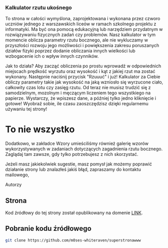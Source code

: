 ### Kalkulator rzutu ukośnego
To strona w całości wymyślona, zaprojektowana i wykonana przez czworo uczniów jednego z warszawskich liceów w ramach szkolnego projektu z informatyki. Ma być ona pomocą edukacyjną lub narzędziem przydatnym w rozwiązywaniu fizycznych zadań czy problemów. Nasz kalkulator w tym momencie oblicza parametry rzutu bocznego, ale nie wykluczamy w przyszłości rozwoju jego możliwości i powiększenia zakresu poruszanych działów fizyki poprzez dodanie obliczania innych wielkości lub wzbogacenie ich o wpływ innych czynników.

Jak to działa? Aby zacząć obliczenia po prostu wprowadź w odpowiednich miejscach prędkość wyrzutu oraz wysokość i kąt z jakiej rzut ma zostać wykonany. Następnie naciśnij przycisk "Rzuuuć" i już! Kalkulator za Ciebie obliczy parametry takie jak wysokość na jaką wzniosło się wyrzucone ciało, całkowity czas lotu czy zasięg rzutu. Od teraz nie musisz trudzić się z samodzielnym, mozolnym i męczącym liczeniem tego wszystkiego na papierze. Wystarczy, że wpiszesz dane, a później tylko jedno kliknięcie i gotowe! Wyobraź sobie, ile czasu zaoszczędzisz dzięki regularnemu używaniu tej strony!

# To nie wszystko
Dodatkowo, w zakładce Wzory umieściliśmy również galerię wzorów wykorzystywanych w zadaniach dotyczących zagadnienia rzutu bocznego. Zaglądaj tam zawsze, gdy tylko potrzebujesz z nich skorzystać.

Jeżeli masz jakiekolwiek sugestie, masz pomysł jak możemy poprawić działanie strony lub znalazłeś jakiś błąd, zapraszamy do kontaktu mailowego,

Autorzy

## Strona
Kod źródłowy do tej strony został opublikowany na domenie [LINK](http://kru.bareja.pl).

## Pobranie kodu źródłowego
```bash
git clone https://github.com/m0ses-whiteraven/superstronawww
```
